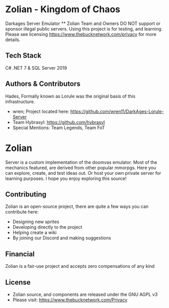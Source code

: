 # Zolian - Kingdom of Chaos
Darkages Server Emulator
** Zolian Team and Owners DO NOT support or sponsor illegal public servers. Using this project is for testing, and learning. Please see licensing https://www.thebucknetwork.com/privacy for more details.

## Tech Stack
C# .NET 7 & SQL Server 2019

## Authors & Contributors

Hades, Formally known as Lorule was the original basis of this infrastructure.
- wren; Project located here: https://github.com/wren11/DarkAges-Lorule-Server
- Team Hybrasyl: https://github.com/hybrasyl
- Special Mentions: Team Legends, Team FoT

# Zolian
Server is a custom implementation of the doomvas emulator. Most of the mechanics featured, are derived from other popular mmorpgs. Here you can explore, create, and test ideas out. Or host your own private server for learning purposes. I hope you enjoy exploring this source!

## Contributing

Zolian is an open-source project, there are quite a few ways you can contribute here:
* Designing new sprites
* Developing directly to the project
* Helping create a wiki
* By joining our Discord and making suggestions

## Financial

Zolian is a fair-use project and accepts zero compensations of any kind

## License
- Zolian source, and components are released under the GNU AGPL v3
- Please visit: https://www.thebucknetwork.com/Privacy
